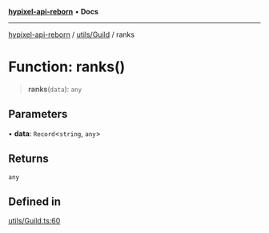 [**hypixel-api-reborn**](../../../README.md) • **Docs**

***

[hypixel-api-reborn](../../../modules.md) / [utils/Guild](../README.md) / ranks

# Function: ranks()

> **ranks**(`data`): `any`

## Parameters

• **data**: `Record`\<`string`, `any`\>

## Returns

`any`

## Defined in

[utils/Guild.ts:60](https://github.com/Kathund/REBORN-docs-TEST/blob/226e7f6a62bb6bca87ef0828ac84e9098d59f860/src/utils/Guild.ts#L60)
